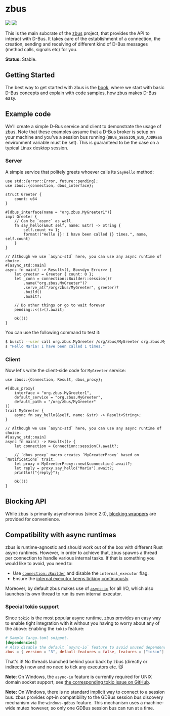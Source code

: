# zbus

[![](https://docs.rs/zbus/badge.svg)](https://docs.rs/zbus/) [![](https://img.shields.io/crates/v/zbus)](https://crates.io/crates/zbus)

This is the main subcrate of the [zbus] project, that provides the API to interact with D-Bus. It
takes care of the establishment of a connection, the creation, sending and receiving of different
kind of D-Bus messages (method calls, signals etc) for you.

**Status:** Stable.

## Getting Started

The best way to get started with zbus is the [book](https://dbus2.github.io/zbus/), where we start
with basic D-Bus concepts and explain with code samples, how zbus makes D-Bus easy.

## Example code

We'll create a simple D-Bus service and client to demonstrate the usage of zbus. Note that these
examples assume that a D-Bus broker is setup on your machine and you've a session bus running
(`DBUS_SESSION_BUS_ADDRESS` environment variable must be set). This is guaranteed to be the case on
a typical Linux desktop session.

### Server

A simple service that politely greets whoever calls its `SayHello` method:

```rust,no_run
use std::{error::Error, future::pending};
use zbus::{connection, dbus_interface};

struct Greeter {
    count: u64
}

#[dbus_interface(name = "org.zbus.MyGreeter1")]
impl Greeter {
    // Can be `async` as well.
    fn say_hello(&mut self, name: &str) -> String {
        self.count += 1;
        format!("Hello {}! I have been called {} times.", name, self.count)
    }
}

// Although we use `async-std` here, you can use any async runtime of choice.
#[async_std::main]
async fn main() -> Result<(), Box<dyn Error>> {
    let greeter = Greeter { count: 0 };
    let _conn = connection::Builder::session()?
        .name("org.zbus.MyGreeter")?
        .serve_at("/org/zbus/MyGreeter", greeter)?
        .build()
        .await?;

    // Do other things or go to wait forever
    pending::<()>().await;

    Ok(())
}
```

You can use the following command to test it:

```bash
$ busctl --user call org.zbus.MyGreeter /org/zbus/MyGreeter org.zbus.MyGreeter1 SayHello s "Maria"
s "Hello Maria! I have been called 1 times."
```

### Client

Now let's write the client-side code for `MyGreeter` service:

```rust,no_run
use zbus::{Connection, Result, dbus_proxy};

#[dbus_proxy(
    interface = "org.zbus.MyGreeter1",
    default_service = "org.zbus.MyGreeter",
    default_path = "/org/zbus/MyGreeter"
)]
trait MyGreeter {
    async fn say_hello(&self, name: &str) -> Result<String>;
}

// Although we use `async-std` here, you can use any async runtime of choice.
#[async_std::main]
async fn main() -> Result<()> {
    let connection = Connection::session().await?;

    // `dbus_proxy` macro creates `MyGreaterProxy` based on `Notifications` trait.
    let proxy = MyGreeterProxy::new(&connection).await?;
    let reply = proxy.say_hello("Maria").await?;
    println!("{reply}");

    Ok(())
}
```

## Blocking API

While zbus is primarily asynchronous (since 2.0), [blocking wrappers][bw] are provided for
convenience.

## Compatibility with async runtimes

zbus is runtime-agnostic and should work out of the box with different Rust async runtimes. However,
in order to achieve that, zbus spawns a thread per connection to handle various internal tasks. If
that is something you would like to avoid, you need to:

* Use [`connection::Builder`] and disable the `internal_executor` flag.
* Ensure the [internal executor keeps ticking continuously][iektc].

Moreover, by default zbus makes use of [`async-io`] for all I/O, which also launches its own thread
to run its own internal executor.

### Special tokio support

Since [`tokio`] is the most popular async runtime, zbus provides an easy way to enable tight
integration with it without you having to worry about any of the above: Enabling the `tokio` feature:

```toml
# Sample Cargo.toml snippet.
[dependencies]
# Also disable the default `async-io` feature to avoid unused dependencies.
zbus = { version = "3", default-features = false, features = ["tokio"] }
```

That's it! No threads launched behind your back by zbus (directly or indirectly) now and no need to
tick any executors etc. 😼

**Note**: On Windows, the `async-io` feature is currently required for UNIX domain socket support,
see [the corresponding tokio issue on GitHub][tctiog].

**Note:** On Windows, there is no standard implicit way to connect to a session bus. zbus provides
opt-in compatibility to the GDBus session bus discovery mechanism via the `windows-gdbus` feature.
This mechanism uses a machine-wide mutex however, so only one GDBus session bus can run at a time.

[zbus]: https://github.com/dbus2/zbus\#readme
[bw]: https://docs.rs/zbus/3.0.0/zbus/blocking/index.html
[iektc]: https://docs.rs/zbus/3.0.0/zbus/struct.Connection.html#examples-1
[tctiog]: https://github.com/tokio-rs/tokio/issues/2201
[`connection::Builder`]: https://docs.rs/zbus/3.0.0/zbus/struct.ConnectionBuilder.html
[`tokio`]: https://crates.io/crates/tokio
[`async-io`]: https://crates.io/crates/async-io
